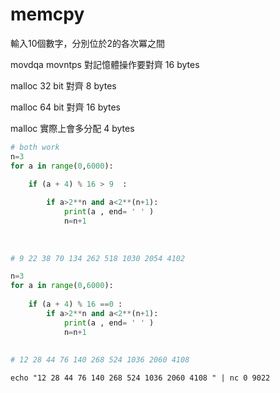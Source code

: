 # memcpy


輸入10個數字，分別位於2的各次冪之間

movdqa movntps 對記憶體操作要對齊 16 bytes

malloc 32 bit 對齊 8 bytes

malloc 64 bit 對齊 16 bytes

malloc 實際上會多分配 4 bytes


```python
# both work
n=3
for a in range(0,6000):
    
    if (a + 4) % 16 > 9  :

        if a>2**n and a<2**(n+1):
            print(a , end= ' ' )
            n=n+1
            
            
            
# 9 22 38 70 134 262 518 1030 2054 4102 

n=3
for a in range(0,6000):
    
    if (a + 4) % 16 ==0 :
        if a>2**n and a<2**(n+1):
            print(a , end= ' ' )
            n=n+1
            
            
# 12 28 44 76 140 268 524 1036 2060 4108 
```

```
echo "12 28 44 76 140 268 524 1036 2060 4108 " | nc 0 9022
```